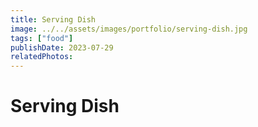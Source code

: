 ```yaml
---
title: Serving Dish
image: ../../assets/images/portfolio/serving-dish.jpg
tags: ["food"]
publishDate: 2023-07-29
relatedPhotos:
---
```

# Serving Dish
